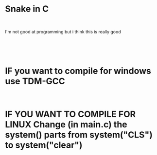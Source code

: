 <h1> Snake in C</h1> <br> 
<p> I'm not good at programming but i think this is really good</p>
<br><br><br>
<h1> IF you want to compile for windows use TDM-GCC</h1><br>
<h1> IF YOU WANT TO COMPILE FOR LINUX Change (in main.c) the system() parts from system("CLS") to system("clear")</h1>
